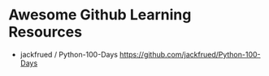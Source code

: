 # Awesome Github Learning Resources
-  jackfrued / Python-100-Days
https://github.com/jackfrued/Python-100-Days
